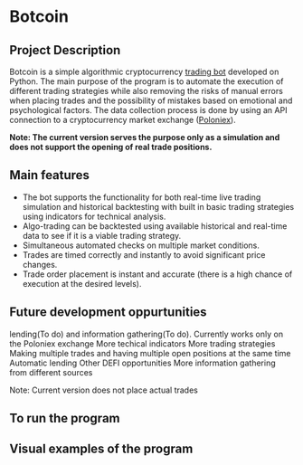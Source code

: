 # Botcoin

## Project Description
Botcoin is a simple algorithmic cryptocurrency [trading bot](https://www.investopedia.com/articles/active-trading/101014/basics-algorithmic-trading-concepts-and-examples.asp) developed on Python. The main purpose of the program is to automate the execution of different trading strategies while also removing the risks of manual errors when placing trades and the possibility of mistakes based on emotional and psychological factors. The data collection process is done by using an API connection to a cryptocurrency market exchange ([Poloniex](https://poloniex.com/)).

**Note: The current version serves the purpose only as a simulation and does not support the opening of real trade positions.**

## Main features
- The bot supports the functionality for both real-time live trading simulation and historical backtesting with built in basic trading strategies using indicators for technical analysis.
- Algo-trading can be backtested using available historical and real-time data to see if it is a viable trading strategy.
- Simultaneous automated checks on multiple market conditions.
- Trades are timed correctly and instantly to avoid significant price changes.
- Trade order placement is instant and accurate (there is a high chance of execution at the desired levels).

## Future development oppurtunities
lending(To do) and information gathering(To do).
Currently works only on the Poloniex exchange
More techical indicators
More trading strategies
Making multiple trades and having multiple open positions at the same time
Automatic lending
Other DEFI opportunities
More information gathering from different sources

Note: Current version does not place actual trades

## To run the program

## Visual examples of the program
